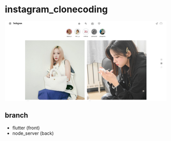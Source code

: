 # instagram_clonecoding
![](./images/insta.PNG)

## branch
  - flutter (front)
  - node_server (back)

